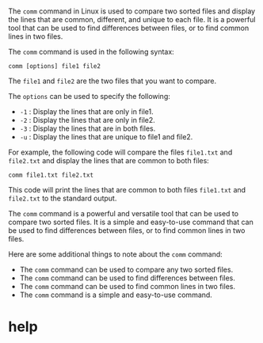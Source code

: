 # 

The `comm` command in Linux is used to compare two sorted files and display the lines that are common, different, and unique to each file. It is a powerful tool that can be used to find differences between files, or to find common lines in two files.

The `comm` command is used in the following syntax:

```
comm [options] file1 file2
```

The `file1` and `file2` are the two files that you want to compare.

The `options` can be used to specify the following:

* `-1` : Display the lines that are only in file1.
* `-2` : Display the lines that are only in file2.
* `-3` : Display the lines that are in both files.
* `-u` : Display the lines that are unique to file1 and file2.

For example, the following code will compare the files `file1.txt` and `file2.txt` and display the lines that are common to both files:

```
comm file1.txt file2.txt
```

This code will print the lines that are common to both files `file1.txt` and `file2.txt` to the standard output.

The `comm` command is a powerful and versatile tool that can be used to compare two sorted files. It is a simple and easy-to-use command that can be used to find differences between files, or to find common lines in two files.

Here are some additional things to note about the `comm` command:

* The `comm` command can be used to compare any two sorted files.
* The `comm` command can be used to find differences between files.
* The `comm` command can be used to find common lines in two files.
* The `comm` command is a simple and easy-to-use command.





# help 

```

```
